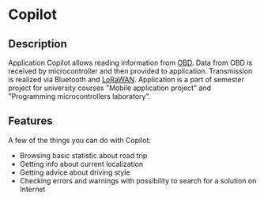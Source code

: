 Copilot
=======

## Description

Application Copilot allows reading information from [OBD](https://en.wikipedia.org/wiki/On-board_diagnostics). Data from OBD is received by microcontroller and then provided to application. Transmission is realized via Bluetooth and [LoRaWAN](https://en.wikipedia.org/wiki/LoRa#LoRaWAN). Application is a part of semester project for university courses "Mobile application project" and "Programming microcontrollers laboratory".

## Features

A few of the things you can do with Copilot:
* Browsing basic statistic about road trip
* Getting info about current localization
* Getting advice about driving style
* Checking errors and warnings with possibility to search for a solution on Internet
